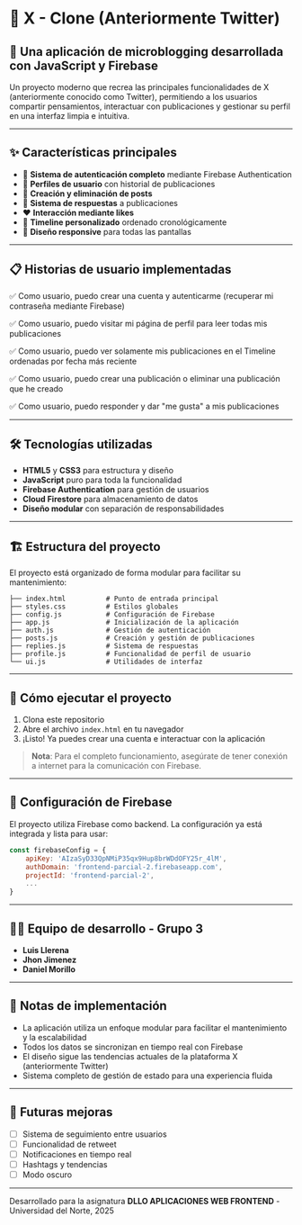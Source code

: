 # 🚀 X - Clone (Anteriormente Twitter)

## 📱 Una aplicación de microblogging desarrollada con JavaScript y Firebase

Un proyecto moderno que recrea las principales funcionalidades de X (anteriormente conocido como Twitter), permitiendo a los usuarios compartir pensamientos, interactuar con publicaciones y gestionar su perfil en una interfaz limpia e intuitiva.

---

## ✨ Características principales

-   🔐 **Sistema de autenticación completo** mediante Firebase Authentication
-   👤 **Perfiles de usuario** con historial de publicaciones
-   📝 **Creación y eliminación de posts**
-   💬 **Sistema de respuestas** a publicaciones
-   ❤️ **Interacción mediante likes**
-   🔄 **Timeline personalizado** ordenado cronológicamente
-   📱 **Diseño responsive** para todas las pantallas

---

## 📋 Historias de usuario implementadas

✅ Como usuario, puedo crear una cuenta y autenticarme (recuperar mi contraseña mediante Firebase)

✅ Como usuario, puedo visitar mi página de perfil para leer todas mis publicaciones

✅ Como usuario, puedo ver solamente mis publicaciones en el Timeline ordenadas por fecha más reciente

✅ Como usuario, puedo crear una publicación o eliminar una publicación que he creado

✅ Como usuario, puedo responder y dar "me gusta" a mis publicaciones

---

## 🛠️ Tecnologías utilizadas

-   **HTML5** y **CSS3** para estructura y diseño
-   **JavaScript** puro para toda la funcionalidad
-   **Firebase Authentication** para gestión de usuarios
-   **Cloud Firestore** para almacenamiento de datos
-   **Diseño modular** con separación de responsabilidades

---

## 🏗️ Estructura del proyecto

El proyecto está organizado de forma modular para facilitar su mantenimiento:

```
├── index.html          # Punto de entrada principal
├── styles.css          # Estilos globales
├── config.js           # Configuración de Firebase
├── app.js              # Inicialización de la aplicación
├── auth.js             # Gestión de autenticación
├── posts.js            # Creación y gestión de publicaciones
├── replies.js          # Sistema de respuestas
├── profile.js          # Funcionalidad de perfil de usuario
└── ui.js               # Utilidades de interfaz
```

---

## 🚀 Cómo ejecutar el proyecto

1. Clona este repositorio
2. Abre el archivo `index.html` en tu navegador
3. ¡Listo! Ya puedes crear una cuenta e interactuar con la aplicación

> **Nota**: Para el completo funcionamiento, asegúrate de tener conexión a internet para la comunicación con Firebase.

---

## 🔧 Configuración de Firebase

El proyecto utiliza Firebase como backend. La configuración ya está integrada y lista para usar:

```javascript
const firebaseConfig = {
    apiKey: 'AIzaSyD33QpNMiP35qx9Hup8brWDdOFY25r_4lM',
    authDomain: 'frontend-parcial-2.firebaseapp.com',
    projectId: 'frontend-parcial-2',
    ...
}
```

---

## 👨‍💻 Equipo de desarrollo - Grupo 3

-   **Luis Llerena**
-   **Jhon Jimenez**
-   **Daniel Morillo**

---

## 📝 Notas de implementación

-   La aplicación utiliza un enfoque modular para facilitar el mantenimiento y la escalabilidad
-   Todos los datos se sincronizan en tiempo real con Firebase
-   El diseño sigue las tendencias actuales de la plataforma X (anteriormente Twitter)
-   Sistema completo de gestión de estado para una experiencia fluida

---

## 🔮 Futuras mejoras

-   [ ] Sistema de seguimiento entre usuarios
-   [ ] Funcionalidad de retweet
-   [ ] Notificaciones en tiempo real
-   [ ] Hashtags y tendencias
-   [ ] Modo oscuro

---

Desarrollado para la asignatura **DLLO APLICACIONES WEB FRONTEND** - Universidad del Norte, 2025
